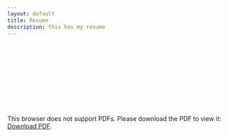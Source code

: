 ```yaml
---
layout: default
title: Resume
description: this has my resume
---
```


<object data="../assets/resume.pdf" type="application/pdf" width="100%" height="1070px">
    <embed src="../assets/resume.pdf">
        <p>This browser does not support PDFs. Please download the PDF to view it: <a href="../assets/resume.pdf">Download PDF</a>.</p>
    </embed>
</object>
